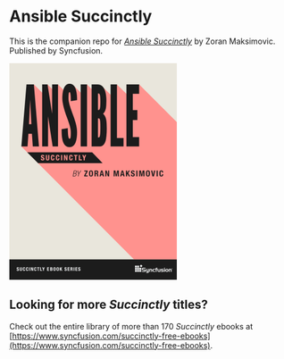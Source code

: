 # Ansible Succinctly

This is the companion repo for [*Ansible Succinctly*](https://www.syncfusion.com/succinctly-free-ebooks) by Zoran Maksimovic. Published by Syncfusion.

[![cover](https://github.com/SyncfusionSuccinctlyE-Books/Ansible-Succinctly/blob/master/cover.png)](https://www.syncfusion.com/succinctly-free-ebooks)

## Looking for more _Succinctly_ titles?

Check out the entire library of more than 170 _Succinctly_ ebooks at [https://www.syncfusion.com/succinctly-free-ebooks](https://www.syncfusion.com/succinctly-free-ebooks).
